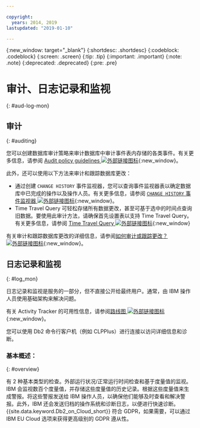 ```yaml
---

copyright:
  years: 2014, 2019
lastupdated: "2019-01-10"

---
```


<!-- Attribute definitions --> 
{:new_window: target="_blank"}
{:shortdesc: .shortdesc}
{:codeblock: .codeblock}
{:screen: .screen}
{:tip: .tip}
{:important: .important}
{:note: .note}
{:deprecated: .deprecated}
{:pre: .pre}

# 审计、日志记录和监视
{: #aud-log-mon}

## 审计
{: #auditing}

您可以创建数据库审计策略来审计数据库中审计事件表内存储的各类事件。有关更多信息，请参阅 [Audit policy guidelines ![外部链接图标](../../icons/launch-glyph.svg "外部链接图标")](https://www.ibm.com/support/knowledgecenter/SS6NHC/com.ibm.swg.im.dashdb.security.doc/doc/audit_policy_guidelines.html){:new_window}。

此外，还可以使用以下方法来审计和跟踪数据库更改：
* 通过创建 `CHANGE HISTORY` 事件监视器，您可以查询事件监视器表以确定数据库中已完成的操作以及操作人员。有关更多信息，请参阅 [`CHANGE HISTORY` 事件监视器 ![外部链接图标](../../icons/launch-glyph.svg "外部链接图标")](https://www.ibm.com/support/knowledgecenter/en/SSEPGG_11.1.0/com.ibm.db2.luw.sql.ref.doc/doc/r0059363.html){:new_window}。
* Time Travel Query 可轻松存储所有数据更改，甚至可基于选中的时间点查询旧数据。要使用此审计方法，请确保首先设置表以支持 Time Travel Query。有关更多信息，请参阅 [Time Travel Query ![外部链接图标](../../icons/launch-glyph.svg "外部链接图标")](https://developer.ibm.com/answers/questions/426878/how-do-i-use-time-travel-query-in-db2-or-db2-on-cl/){:new_window}

有关审计和跟踪数据库更改的详细信息，请参阅[如何审计或跟踪更改？![外部链接图标](../../icons/launch-glyph.svg "外部链接图标")](https://developer.ibm.com/answers/questions/427780/how-can-i-audit-or-track-changes-dropped-tables-to.html){:new_window}。

## 日志记录和监视
{: #log_mon}

日志记录和监视是服务的一部分，但不直接公开给最终用户。通常，由 IBM 操作人员使用基础架构来解决问题。  

有关 Activity Tracker 的可用性信息，请参阅[路线图 ![外部链接图标](../../icons/launch-glyph.svg "外部链接图标")](https://ibm.biz/db2oncloud-roadmap){:new_window}。

您可以使用 Db2 命令行客户机（例如 CLPPlus）进行连接以访问详细信息和诊断。

### 基本概述：
{: #overview}

有 2 种基本类型的检查。外部运行状况/正常运行时间检查和基于度量值的监视。IBM 会监视数百个度量值，并存储这些度量值的历史记录。根据这些度量值来生成警报。将这些警报发送给 IBM 操作人员，以确保他们能够及时查看和解决警报。此外，IBM 还会发送归档的操作系统和诊断日志，以便进行快速诊断。{{site.data.keyword.Db2_on_Cloud_short}} 符合 GDPR，如果需要，可以通过 IBM EU Cloud 选项来获得更高级别的 GDPR 遵从性。
